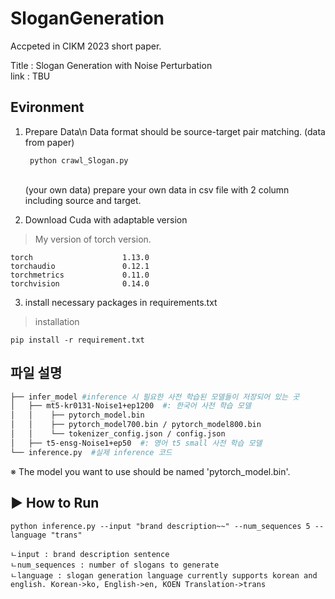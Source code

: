# SloganGeneration

Accpeted in CIKM 2023 short paper.

Title : Slogan Generation with Noise Perturbation <br>
link : TBU

## **Evironment**
1. Prepare Data\n
	Data format should be source-target pair matching. 
	(data from paper) <pre><code> python crawl_Slogan.py </code></pre> <br>
	(your own data) prepare your own data in csv file with 2 column including source and target. <br>

3. Download Cuda with adaptable version
> My version of torch version.
  ```
  torch                    1.13.0
torchaudio               0.12.1
torchmetrics             0.11.0
torchvision              0.14.0
  ```
3. install necessary packages in requirements.txt
> installation
<pre><code>pip install -r requirement.txt</code></pre>

## 파일 설명
```bash
├── infer_model #inference 시 필요한 사전 학습된 모델들이 저장되어 있는 곳
│   ├── mt5-kr0131-Noise1+ep1200  #: 한국어 사전 학습 모델
│   │    ├── pytorch_model.bin  
│   │    ├── pytorch_model700.bin / pytorch_model800.bin 
│   │    └── tokenizer_config.json / config.json 
│   ├── t5-ensg-Noise1+ep50  #: 영어 t5 small 사전 학습 모델
└── inference.py  #실제 inference 코드

``` 

※ The model you want to use should be named 'pytorch_model.bin'.


## ▶ How to Run
	python inference.py --input "brand description~~" --num_sequences 5 --language "trans"
  
```
ㄴinput : brand description sentence
ㄴnum_sequences : number of slogans to generate
ㄴlanguage : slogan generation language currently supports korean and english. Korean->ko, English->en, KOEN Translation->trans 
```
	
